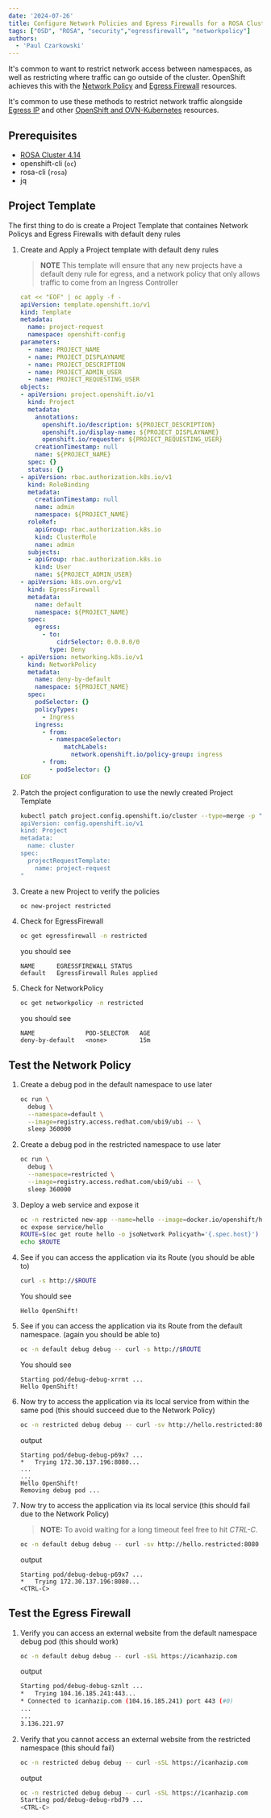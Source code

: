 ```yaml
---
date: '2024-07-26'
title: Configure Network Policies and Egress Firewalls for a ROSA Cluster
tags: ["OSD", "ROSA", "security","egressfirewall", "networkpolicy"]
authors:
  - 'Paul Czarkowski'
---
```


It's common to want to restrict network access between namespaces, as well as restricting where traffic can go outside of the cluster.  OpenShift achieves this with the [Network Policy](https://docs.openshift.com/container-platform/4.15/networking/network_policy/about-network-policy.html) and [Egress Firewall](https://docs.openshift.com/container-platform/4.15/networking/ovn_kubernetes_network_provider/configuring-egress-firewall-ovn.html) resources.

It's common to use these methods to restrict network traffic alongside [Egress IP](../egress-ip) and other [OpenShift and OVN-Kubernetes](https://docs.openshift.com/container-platform/4.15/networking/ovn_kubernetes_network_provider/about-ovn-kubernetes.html) resources.

## Prerequisites

* [ROSA Cluster 4.14](../terraform/classic)
* openshift-cli (`oc`)
* rosa-cli (`rosa`)
* jq

## Project Template

The first thing to do is create a Project Template that containes Network Policys and Egress Firewalls with default deny rules

1. Create and Apply a Project template with default deny rules

    > **NOTE** This template will ensure that any new projects have a default deny rule for egress, and a network policy that only allows traffic to come from an Ingress Controller

    ```yaml
    cat << "EOF" | oc apply -f -
    apiVersion: template.openshift.io/v1
    kind: Template
    metadata:
      name: project-request
      namespace: openshift-config
    parameters:
      - name: PROJECT_NAME
      - name: PROJECT_DISPLAYNAME
      - name: PROJECT_DESCRIPTION
      - name: PROJECT_ADMIN_USER
      - name: PROJECT_REQUESTING_USER
    objects:
    - apiVersion: project.openshift.io/v1
      kind: Project
      metadata:
        annotations:
          openshift.io/description: ${PROJECT_DESCRIPTION}
          openshift.io/display-name: ${PROJECT_DISPLAYNAME}
          openshift.io/requester: ${PROJECT_REQUESTING_USER}
        creationTimestamp: null
        name: ${PROJECT_NAME}
      spec: {}
      status: {}
    - apiVersion: rbac.authorization.k8s.io/v1
      kind: RoleBinding
      metadata:
        creationTimestamp: null
        name: admin
        namespace: ${PROJECT_NAME}
      roleRef:
        apiGroup: rbac.authorization.k8s.io
        kind: ClusterRole
        name: admin
      subjects:
      - apiGroup: rbac.authorization.k8s.io
        kind: User
        name: ${PROJECT_ADMIN_USER}
    - apiVersion: k8s.ovn.org/v1
      kind: EgressFirewall
      metadata:
        name: default
        namespace: ${PROJECT_NAME}
      spec:
        egress:
          - to:
              cidrSelector: 0.0.0.0/0
            type: Deny
    - apiVersion: networking.k8s.io/v1
      kind: NetworkPolicy
      metadata:
        name: deny-by-default
        namespace: ${PROJECT_NAME}
      spec:
        podSelector: {}
        policyTypes:
          - Ingress
        ingress:
          - from:
            - namespaceSelector:
                matchLabels:
                  network.openshift.io/policy-group: ingress
          - from:
            - podSelector: {}
    EOF
    ```

1. Patch the project configuration to use the newly created Project Template

    ```bash
    kubectl patch project.config.openshift.io/cluster --type=merge -p "
    apiVersion: config.openshift.io/v1
    kind: Project
    metadata:
      name: cluster
    spec:
      projectRequestTemplate:
        name: project-request
    "
    ```

1. Create a new Project to verify the policies

    ```bash
    oc new-project restricted
    ```

1. Check for EgressFirewall

    ```bash
    oc get egressfirewall -n restricted
    ```

    you should see

    ```
    NAME      EGRESSFIREWALL STATUS
    default   EgressFirewall Rules applied
    ```

1. Check for NetworkPolicy

    ```bash
    oc get networkpolicy -n restricted
    ```

    you should see

    ```
    NAME              POD-SELECTOR   AGE
    deny-by-default   <none>         15m
    ```

## Test the Network Policy

1. Create a debug pod in the default namespace to use later

    ```bash
    oc run \
      debug \
      --namespace=default \
      --image=registry.access.redhat.com/ubi9/ubi -- \
      sleep 360000
    ```

1. Create a debug pod in the restricted namespace to use later

    ```bash
    oc run \
      debug \
      --namespace=restricted \
      --image=registry.access.redhat.com/ubi9/ubi -- \
      sleep 360000
    ```

1. Deploy a web service and expose it

    ```bash
    oc -n restricted new-app --name=hello --image=docker.io/openshift/hello-openshift
    oc expose service/hello
    ROUTE=$(oc get route hello -o jsoNetwork Policyath='{.spec.host}')
    echo $ROUTE
    ```

1. See if you can access the application via its Route (you should be able to)

    ```bash
    curl -s http://$ROUTE
    ```

    You should see

    ```
    Hello OpenShift!
    ```

1. See if you can access the application via its Route from the default namespace. (again you should be able to)

    ```bash
    oc -n default debug debug -- curl -s http://$ROUTE
    ```

    You should see

    ```
    Starting pod/debug-debug-xrrmt ...
    Hello OpenShift!
    ```

1. Now try to access the application via its local service from within the same pod (this should succeed due to the Network Policy)

    ```bash
    oc -n restricted debug debug -- curl -sv http://hello.restricted:8080
    ```

    output

    ```
    Starting pod/debug-debug-p69x7 ...
    *   Trying 172.30.137.196:8080...
    ...
    ...
    Hello OpenShift!
    Removing debug pod ...
    ```

1. Now try to access the application via its local service (this should fail due to the Network Policy)

    > **NOTE:** To avoid waiting for a long timeout feel free to hit *CTRL-C*.

    ```bash
    oc -n default debug debug -- curl -sv http://hello.restricted:8080
    ```

    output

    ```
    Starting pod/debug-debug-p69x7 ...
    *   Trying 172.30.137.196:8080...
    <CTRL-C>
    ```

## Test the Egress Firewall

1. Verify you can access an external website from the default namespace debug pod (this should work)

    ```bash
    oc -n default debug debug -- curl -sSL https://icanhazip.com
    ```

    output

    ```bash
    Starting pod/debug-debug-sznlt ...
    *   Trying 104.16.185.241:443...
    * Connected to icanhazip.com (104.16.185.241) port 443 (#0)
    ...
    ...
    3.136.221.97
    ```

1. Verify that you cannot access an external website from the restricted namespace (this should fail)

    ```bash
    oc -n restricted debug debug -- curl -sSL https://icanhazip.com
    ```

    output

    ```bash
    oc -n restricted debug debug -- curl -sSL https://icanhazip.com
    Starting pod/debug-debug-rbd79 ...
    <CTRL-C>
    ```
